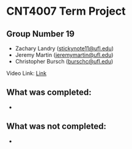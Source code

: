 # CNT4007 Term Project
## Group Number 19
- Zachary Landry (stickynote11@ufl.edu)
- Jeremy Martin (jeremymartin@ufl.edu)
- Christopher Bursch (burschc@ufl.edu)

Video Link: [Link](https://www.youtube.com/)

What was completed:
- 
-
What was not completed:
-
-
